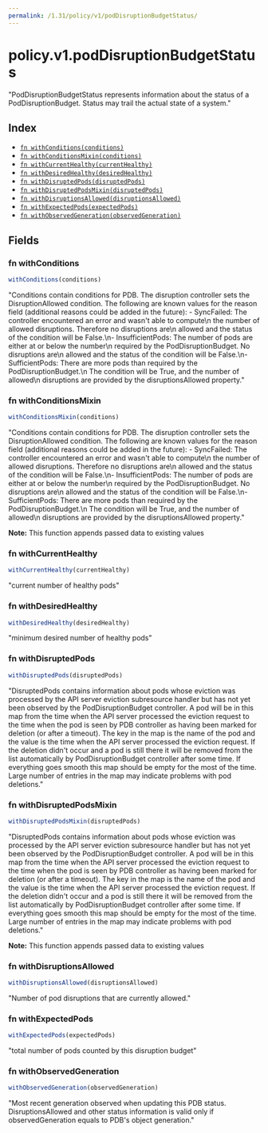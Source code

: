 ```yaml
---
permalink: /1.31/policy/v1/podDisruptionBudgetStatus/
---
```


# policy.v1.podDisruptionBudgetStatus

"PodDisruptionBudgetStatus represents information about the status of a PodDisruptionBudget. Status may trail the actual state of a system."

## Index

* [`fn withConditions(conditions)`](#fn-withconditions)
* [`fn withConditionsMixin(conditions)`](#fn-withconditionsmixin)
* [`fn withCurrentHealthy(currentHealthy)`](#fn-withcurrenthealthy)
* [`fn withDesiredHealthy(desiredHealthy)`](#fn-withdesiredhealthy)
* [`fn withDisruptedPods(disruptedPods)`](#fn-withdisruptedpods)
* [`fn withDisruptedPodsMixin(disruptedPods)`](#fn-withdisruptedpodsmixin)
* [`fn withDisruptionsAllowed(disruptionsAllowed)`](#fn-withdisruptionsallowed)
* [`fn withExpectedPods(expectedPods)`](#fn-withexpectedpods)
* [`fn withObservedGeneration(observedGeneration)`](#fn-withobservedgeneration)

## Fields

### fn withConditions

```ts
withConditions(conditions)
```

"Conditions contain conditions for PDB. The disruption controller sets the DisruptionAllowed condition. The following are known values for the reason field (additional reasons could be added in the future): - SyncFailed: The controller encountered an error and wasn't able to compute\n              the number of allowed disruptions. Therefore no disruptions are\n              allowed and the status of the condition will be False.\n- InsufficientPods: The number of pods are either at or below the number\n                    required by the PodDisruptionBudget. No disruptions are\n                    allowed and the status of the condition will be False.\n- SufficientPods: There are more pods than required by the PodDisruptionBudget.\n                  The condition will be True, and the number of allowed\n                  disruptions are provided by the disruptionsAllowed property."

### fn withConditionsMixin

```ts
withConditionsMixin(conditions)
```

"Conditions contain conditions for PDB. The disruption controller sets the DisruptionAllowed condition. The following are known values for the reason field (additional reasons could be added in the future): - SyncFailed: The controller encountered an error and wasn't able to compute\n              the number of allowed disruptions. Therefore no disruptions are\n              allowed and the status of the condition will be False.\n- InsufficientPods: The number of pods are either at or below the number\n                    required by the PodDisruptionBudget. No disruptions are\n                    allowed and the status of the condition will be False.\n- SufficientPods: There are more pods than required by the PodDisruptionBudget.\n                  The condition will be True, and the number of allowed\n                  disruptions are provided by the disruptionsAllowed property."

**Note:** This function appends passed data to existing values

### fn withCurrentHealthy

```ts
withCurrentHealthy(currentHealthy)
```

"current number of healthy pods"

### fn withDesiredHealthy

```ts
withDesiredHealthy(desiredHealthy)
```

"minimum desired number of healthy pods"

### fn withDisruptedPods

```ts
withDisruptedPods(disruptedPods)
```

"DisruptedPods contains information about pods whose eviction was processed by the API server eviction subresource handler but has not yet been observed by the PodDisruptionBudget controller. A pod will be in this map from the time when the API server processed the eviction request to the time when the pod is seen by PDB controller as having been marked for deletion (or after a timeout). The key in the map is the name of the pod and the value is the time when the API server processed the eviction request. If the deletion didn't occur and a pod is still there it will be removed from the list automatically by PodDisruptionBudget controller after some time. If everything goes smooth this map should be empty for the most of the time. Large number of entries in the map may indicate problems with pod deletions."

### fn withDisruptedPodsMixin

```ts
withDisruptedPodsMixin(disruptedPods)
```

"DisruptedPods contains information about pods whose eviction was processed by the API server eviction subresource handler but has not yet been observed by the PodDisruptionBudget controller. A pod will be in this map from the time when the API server processed the eviction request to the time when the pod is seen by PDB controller as having been marked for deletion (or after a timeout). The key in the map is the name of the pod and the value is the time when the API server processed the eviction request. If the deletion didn't occur and a pod is still there it will be removed from the list automatically by PodDisruptionBudget controller after some time. If everything goes smooth this map should be empty for the most of the time. Large number of entries in the map may indicate problems with pod deletions."

**Note:** This function appends passed data to existing values

### fn withDisruptionsAllowed

```ts
withDisruptionsAllowed(disruptionsAllowed)
```

"Number of pod disruptions that are currently allowed."

### fn withExpectedPods

```ts
withExpectedPods(expectedPods)
```

"total number of pods counted by this disruption budget"

### fn withObservedGeneration

```ts
withObservedGeneration(observedGeneration)
```

"Most recent generation observed when updating this PDB status. DisruptionsAllowed and other status information is valid only if observedGeneration equals to PDB's object generation."
